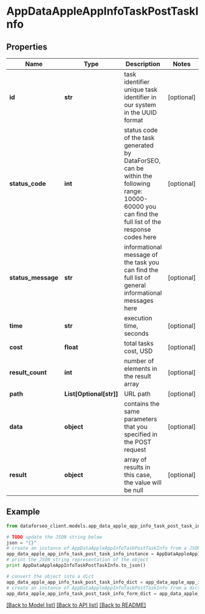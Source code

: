 # AppDataAppleAppInfoTaskPostTaskInfo


## Properties

Name | Type | Description | Notes
------------ | ------------- | ------------- | -------------
**id** | **str** | task identifier unique task identifier in our system in the UUID format | [optional] 
**status_code** | **int** | status code of the task generated by DataForSEO, can be within the following range: 10000-60000 you can find the full list of the response codes here | [optional] 
**status_message** | **str** | informational message of the task you can find the full list of general informational messages here | [optional] 
**time** | **str** | execution time, seconds | [optional] 
**cost** | **float** | total tasks cost, USD | [optional] 
**result_count** | **int** | number of elements in the result array | [optional] 
**path** | **List[Optional[str]]** | URL path | [optional] 
**data** | **object** | contains the same parameters that you specified in the POST request | [optional] 
**result** | **object** | array of results in this case, the value will be null | [optional] 

## Example

```python
from dataforseo_client.models.app_data_apple_app_info_task_post_task_info import AppDataAppleAppInfoTaskPostTaskInfo

# TODO update the JSON string below
json = "{}"
# create an instance of AppDataAppleAppInfoTaskPostTaskInfo from a JSON string
app_data_apple_app_info_task_post_task_info_instance = AppDataAppleAppInfoTaskPostTaskInfo.from_json(json)
# print the JSON string representation of the object
print AppDataAppleAppInfoTaskPostTaskInfo.to_json()

# convert the object into a dict
app_data_apple_app_info_task_post_task_info_dict = app_data_apple_app_info_task_post_task_info_instance.to_dict()
# create an instance of AppDataAppleAppInfoTaskPostTaskInfo from a dict
app_data_apple_app_info_task_post_task_info_form_dict = app_data_apple_app_info_task_post_task_info.from_dict(app_data_apple_app_info_task_post_task_info_dict)
```
[[Back to Model list]](../README.md#documentation-for-models) [[Back to API list]](../README.md#documentation-for-api-endpoints) [[Back to README]](../README.md)


